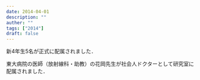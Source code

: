 ```yaml
---
date: 2014-04-01
description: ""
auther: ""
tags: ["2014"]
draft: false
---
```


新4年生5名が正式に配属されました．

東大病院の医師（放射線科・助教）の花岡先生が社会人ドクターとして研究室に配属されました．

